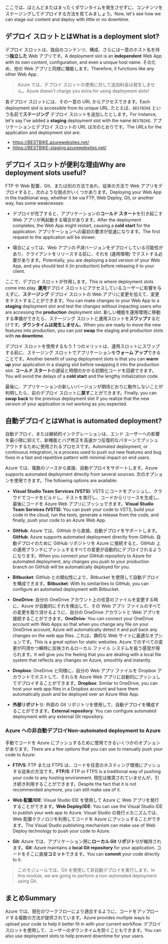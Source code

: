 <span data-ttu-id="7520a-101">ここでは、ほとんどまたはまったくダウンタイムを発生させずに、コンテンツをステージングしてデプロイする方法を見てみましょう。</span><span class="sxs-lookup"><span data-stu-id="7520a-101">Now, let's see how we can stage our content and deploy with little or no downtime.</span></span>

## <a name="what-is-a-deployment-slot"></a><span data-ttu-id="7520a-102">デプロイ スロットとは</span><span class="sxs-lookup"><span data-stu-id="7520a-102">What is a deployment slot?</span></span>

<span data-ttu-id="7520a-103">デプロイ スロットは、独自のコンテンツ、構成、さらには一意のホスト名を持つ**独立した** Web アプリです。</span><span class="sxs-lookup"><span data-stu-id="7520a-103">A deployment slot is an **independent** Web App with its own content, configuration, and even a unique host name.</span></span> <span data-ttu-id="7520a-104">そのため、他の Web アプリと同様に機能します。</span><span class="sxs-lookup"><span data-stu-id="7520a-104">Therefore, it functions like any other Web App.</span></span>

> <span data-ttu-id="7520a-105">Azure では、デプロイ スロットの使用に対して追加料金は発生しません。</span><span class="sxs-lookup"><span data-stu-id="7520a-105">Azure doesn't charge you extra for using deployment slots!</span></span>

<span data-ttu-id="7520a-106">各デプロイ スロットには、その一意の URL からアクセスできます。</span><span class="sxs-lookup"><span data-stu-id="7520a-106">Each deployment slot is accessible from its unique URL.</span></span> <span data-ttu-id="7520a-107">たとえば、`BESTBIKE` という名前で**ステージング** デプロイ スロットを追加したとします。</span><span class="sxs-lookup"><span data-stu-id="7520a-107">For instance, let's say I've added a **staging** deployment slot with the name `BESTBIKE`.</span></span> <span data-ttu-id="7520a-108">アプリケーションとデプロイ スロットの URL は次のとおりです。</span><span class="sxs-lookup"><span data-stu-id="7520a-108">The URLs for the application and deployment slot are:</span></span>

- https://BESTBIKE.azurewebsites.net/
- https://BESTBIKE-staging.azurewebsites.net/

## <a name="why-are-deployment-slots-useful"></a><span data-ttu-id="7520a-109">デプロイ スロットが便利な理由</span><span class="sxs-lookup"><span data-stu-id="7520a-109">Why are deployment slots useful?</span></span>

<span data-ttu-id="7520a-110">FTP や Web 配置、Git、または別の方法であれ、従来の方法で Web アプリをデプロイすると、次のような弱点がいくつかあります。</span><span class="sxs-lookup"><span data-stu-id="7520a-110">Deploying your Web App in the traditional way, whether it be via FTP, Web Deploy, Git, or another way, has some weaknesses:</span></span>

- <span data-ttu-id="7520a-111">デプロイが完了すると、アプリケーションの**コールド スタート**を引き起こす Web アプリが再起動する場合があります。</span><span class="sxs-lookup"><span data-stu-id="7520a-111">After the deployment completes, the Web App might restart, causing a **cold start** for the application.</span></span> <span data-ttu-id="7520a-112">アプリケーションへの最初の要求が低速になります。</span><span class="sxs-lookup"><span data-stu-id="7520a-112">The first request to the application will be slower.</span></span>

- <span data-ttu-id="7520a-113">場合によっては、Web アプリの*不良*バージョンをデプロイしている可能性があり、クライアントをリリースする前に、それを (運用環境) でテストする必要があります。</span><span class="sxs-lookup"><span data-stu-id="7520a-113">Potentially, you are deploying a *bad* version of your Web App, and you should test it (in production) before releasing it to your client.</span></span>

<span data-ttu-id="7520a-114">ここで、デプロイ スロットが作用します。</span><span class="sxs-lookup"><span data-stu-id="7520a-114">This is where deployment slots come into play.</span></span> <span data-ttu-id="7520a-115">**運用**デプロイ スロットにアクセスしているユーザーに影響を与えずに、**ステージング** デプロイ スロットの Web アプリに変更を加えて、変更をテストすることができます。</span><span class="sxs-lookup"><span data-stu-id="7520a-115">You can make changes to your Web App to a **staging** deployment slot and test the changes without impacting users who are accessing the **production** deployment slot.</span></span> <span data-ttu-id="7520a-116">新しい機能を運用環境に移動する準備ができたら、ステージング スロットと運用スロットを**スワップ**するだけです。**ダウンタイムは発生しません**。</span><span class="sxs-lookup"><span data-stu-id="7520a-116">When you are ready to move the new features into production, you can just **swap** the staging and production slots with **no downtime**.</span></span>

<span data-ttu-id="7520a-117">デプロイ スロットを使用するもう 1 つのメリットは、運用スロットにスワップする前に、ステージング スロットでアプリケーションを**ウォーム アップ**できることです。</span><span class="sxs-lookup"><span data-stu-id="7520a-117">Another benefit of using deployment slots is that you can **warm up** your application in a staging slot before swapping it into the production slot.</span></span> <span data-ttu-id="7520a-118">**コールド スタート**の遅延と時間のかかる初期化コードを回避できます。</span><span class="sxs-lookup"><span data-stu-id="7520a-118">You will avoid the delays of a **cold start** and the lengthy initialization code.</span></span>

<span data-ttu-id="7520a-119">最後に、アプリケーションの新しいバージョンが期待どおりに動作しないことが判明したら、前のデプロイ スロットに**戻す**ことができます。</span><span class="sxs-lookup"><span data-stu-id="7520a-119">Finally, you can **swap back** to the previous deployment slot if you realize that the new version of your application is not working as you expected.</span></span>

## <a name="what-is-automated-deployment"></a><span data-ttu-id="7520a-120">自動デプロイとは</span><span class="sxs-lookup"><span data-stu-id="7520a-120">What is automated deployment?</span></span>

<span data-ttu-id="7520a-121">自動デプロイ、または継続的インテグレーションは、エンド ユーザーへの影響を最小限に抑えて、新機能とバグ修正を高速かつ反復的なパターンでプッシュ アウトするために使用されるプロセスです。</span><span class="sxs-lookup"><span data-stu-id="7520a-121">Automated deployment, or continuous integration, is a process used to push out new features and bug fixes in a fast and repetitive pattern with minimal impact on end users.</span></span>

<span data-ttu-id="7520a-122">Azure では、複数のソースから直接、自動デプロイをサポートします。</span><span class="sxs-lookup"><span data-stu-id="7520a-122">Azure supports automated deployment directly from several sources.</span></span> <span data-ttu-id="7520a-123">次のオプションを使用できます。</span><span class="sxs-lookup"><span data-stu-id="7520a-123">The following options are available:</span></span>

- <span data-ttu-id="7520a-124">**Visual Studio Team Services (VSTS)**: VSTS にコードをプッシュし、クラウドでコードをビルドし、テストを実行し、コードからリリースを生成し、最後にコードを Azure Web アプリにプッシュできます。</span><span class="sxs-lookup"><span data-stu-id="7520a-124">**Visual Studio Team Services (VSTS)**: You can push your code to VSTS, build your code in the cloud, run the tests, generate a release from the code, and finally, push your code to an Azure Web App.</span></span>

- <span data-ttu-id="7520a-125">**GitHub**: Azure では、GitHub から直接、自動デプロイをサポートします。</span><span class="sxs-lookup"><span data-stu-id="7520a-125">**GitHub**: Azure supports automated deployment directly from GitHub.</span></span> <span data-ttu-id="7520a-126">自動デプロイのために GitHub リポジトリを Azure に接続すると、GitHub 上の運用ブランチにプッシュするすべての変更が自動的にデプロイされるようになります。</span><span class="sxs-lookup"><span data-stu-id="7520a-126">When you connect your GitHub repository to Azure for automated deployment, any changes you push to your production branch on GitHub will be automatically deployed for you.</span></span>

- <span data-ttu-id="7520a-127">**Bitbucket**: GitHub との類似性により、Bitbucket を使用して自動デプロイを構成できます。</span><span class="sxs-lookup"><span data-stu-id="7520a-127">**Bitbucket**: With its similarities to GitHub, you can configure an automated deployment with Bitbucket.</span></span>

- <span data-ttu-id="7520a-128">**OneDrive**: 自分の OneDrive アカウント上の任意のファイルを変更する時に、Azure が自動的にそれを検出して、その Web アプリ ファイルのすべての変更を取り消せるように、自分の OneDrive アカウントと Web アプリを接続することができます。</span><span class="sxs-lookup"><span data-stu-id="7520a-128">**OneDrive**: You can connect your OneDrive account with Web Apps so that when you change any file on your OneDrive account, Azure will automatically detect it and pull back any changes on the web app files.</span></span> <span data-ttu-id="7520a-129">これは、静的な Web サイトに最適なオプションです。</span><span class="sxs-lookup"><span data-stu-id="7520a-129">This is a great option for static websites.</span></span> <span data-ttu-id="7520a-130">Azure でのすべての変更が円滑かつ瞬時に反映されるローカル ファイル システムを扱う感覚が得られます。</span><span class="sxs-lookup"><span data-stu-id="7520a-130">It will give you the feeling that you are dealing with a local file system that reflects any changes on Azure, smoothly and instantly.</span></span>

- <span data-ttu-id="7520a-131">**Dropbox**: OneDrive と同様に、自分の Web アプリ ファイルを Dropbox アカウントでホストして、それらを Azure Web アプリに自動的にプッシュしてデプロイすることができます。</span><span class="sxs-lookup"><span data-stu-id="7520a-131">**Dropbox**: Similar to OneDrive, you can host your web app files in a Dropbox account and have them automatically push and be deployed over an Azure Web App.</span></span>

- <span data-ttu-id="7520a-132">**外部リポジトリ**: 外部の Git リポジトリを使用して、自動デプロイを構成することができます。</span><span class="sxs-lookup"><span data-stu-id="7520a-132">**External repository**: You can configure automated deployment with any external Git repository.</span></span>

### <a name="non-automated-deployment-to-azure"></a><span data-ttu-id="7520a-133">Azure への非自動デプロイ</span><span class="sxs-lookup"><span data-stu-id="7520a-133">Non-automated deployment to Azure</span></span>

<span data-ttu-id="7520a-134">手動でコードを Azure にプッシュするために使用できるいくつかのオプションがあります。</span><span class="sxs-lookup"><span data-stu-id="7520a-134">There are a few options that you can use to manually push your code to Azure:</span></span>

- <span data-ttu-id="7520a-135">**FTP/S**: FTP または FTPS は、コードを任意のホスティング環境にプッシュする従来の方法です。</span><span class="sxs-lookup"><span data-stu-id="7520a-135">**FTP/S**: FTP or FTPS is a traditional way of pushing your code to any hosting environment.</span></span> <span data-ttu-id="7520a-136">現在は推奨されていませんが、引き続き利用することができます。</span><span class="sxs-lookup"><span data-stu-id="7520a-136">Despite the fact that it is not recommended anymore, you can still make use of it.</span></span>

- <span data-ttu-id="7520a-137">**Web 配置/IDE**: Visual Studio IDE を使用して Azure に Web アプリを発行することができます。</span><span class="sxs-lookup"><span data-stu-id="7520a-137">**Web Deploy/IDE**: You can use the Visual Studio IDE to publish your web app to Azure.</span></span> <span data-ttu-id="7520a-138">Visual Studio の発行メカニズムでは、Web 配置テクノロジを利用してコードを Azure にプッシュすることができます。</span><span class="sxs-lookup"><span data-stu-id="7520a-138">The Visual Studio publishing mechanism can make use of Web Deploy technology to push your code to Azure.</span></span>

- <span data-ttu-id="7520a-139">**Git**: Azure では、アプリケーション用に**ローカル Git リポジトリ**が維持されます。</span><span class="sxs-lookup"><span data-stu-id="7520a-139">**Git**: Azure maintains a **local Git repository** for your application.</span></span> <span data-ttu-id="7520a-140">コードをそこに直接**コミット**できます。</span><span class="sxs-lookup"><span data-stu-id="7520a-140">You can **commit** your code directly to it.</span></span>

> <span data-ttu-id="7520a-141">このモジュールでは、Git を使用して非自動デプロイを実行します。</span><span class="sxs-lookup"><span data-stu-id="7520a-141">In this module, we are going to perform a non-automated deployment using Git.</span></span>

## <a name="summary"></a><span data-ttu-id="7520a-142">まとめ</span><span class="sxs-lookup"><span data-stu-id="7520a-142">Summary</span></span>

<span data-ttu-id="7520a-143">Azure では、現在のワークフローにより適合するように、コードをアップロードする複数の方法が提供されています。</span><span class="sxs-lookup"><span data-stu-id="7520a-143">Azure provides multiple ways to upload your code to help it better fit in with your current workflow.</span></span> <span data-ttu-id="7520a-144">デプロイ スロットを使用して、ユーザーのダウンタイムを防ぐこともできます。</span><span class="sxs-lookup"><span data-stu-id="7520a-144">You can also use deployment slots to help prevent downtime for your users.</span></span>
